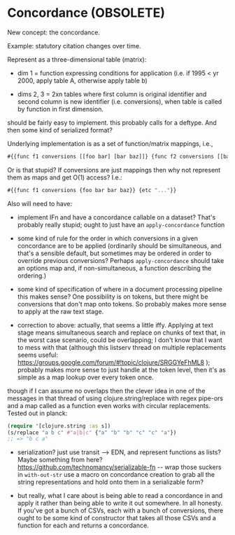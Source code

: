 # Concordance (OBSOLETE)

New concept: the concordance. 

Example: statutory citation changes over time.

Represent as a three-dimensional table (matrix): 

- dim 1 = function expressing conditions for application (i.e. if 1995 < yr 2000, apply table A, otherwise apply table b)

- dims 2, 3 = 2xn tables where first column is original identifier and second column is new identifier (i.e. conversions), when table is called by function in first dimension. 

should be fairly easy to implement. this probably calls for a deftype. And then some kind of serialized format? 

Underlying implementation is as a set of function/matrix mappings, i.e., 

```Clojure
#{{func f1 conversions [[foo bar] [bar baz]]} {func f2 conversions [[bar foo] [foo baz]]}}
```

Or is that stupid? If conversions are just mappings then why not represent them as maps and get O(1) access? I.e.: 

```Clojure
#{{func f1 conversions {foo bar bar baz}} {etc "..."}}
```

Also will need to have: 

- implement IFn and have a concordance callable on a dataset?  That's probably really stupid; ought to just have an `apply-concordance` function

- some kind of rule for the order in which conversions in a given concordance are to be applied (ordinarily should be simultaneous, and that's a sensible default, but sometimes may be ordered in order to override previous conversions?  Perhaps `apply-concordance` should take an options map and, if non-simultaneous, a function describing the ordering.)

- some kind of specification of where in a document processing pipeline this makes sense?  One possibility is on tokens, but there might be conversions that don't map onto tokens. So probably makes more sense to apply at the raw text stage. 

- correction to above: actually, that seems a little iffy. Applying at text stage means simultaneous search and replace on chunks of text that, in the worst case scenario, could be overlapping; I don't know that I want to mess with that (although this listserv thread on multiple replacements seems useful: https://groups.google.com/forum/#!topic/clojure/SRGGYeFhML8 ); probably makes more sense to just handle at the token level, then it's as simple as a map lookup over every token once. 

though if I can assume no overlaps then the clever idea in one of the messages in that thread of using clojure.string/replace with regex pipe-ors and a map called as a function even works with circular replacements.  Tested out in planck: 

```Clojure
(require '[clojure.string :as s])
(s/replace "a b c" #"a|b|c" {"a" "b" "b" "c" "c" "a"})
;; => "b c a"
```


- serialization? just use transit --> EDN, and represent functions as lists? Maybe something from here?  https://github.com/technomancy/serializable-fn -- wrap those suckers in `with-out-str` use a macro on concordance creation to grab all the string representations and hold onto them in a serializable form?  

- but really, what I care about is being able to read a concordance in and apply it rather than being able to write it out somewhere. In all honesty. If you've got a bunch of CSVs, each with a bunch of conversions, there ought to be some kind of constructor that takes all those CSVs and a function for each and returns a concordance. 
